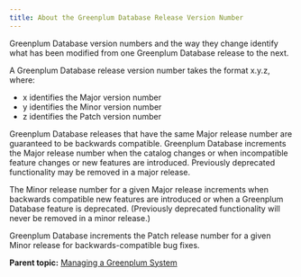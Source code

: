 ```yaml
---
title: About the Greenplum Database Release Version Number 
---
```


Greenplum Database version numbers and the way they change identify what has been modified from one Greenplum Database release to the next.

A Greenplum Database release version number takes the format x.y.z, where:

-   x identifies the Major version number
-   y identifies the Minor version number
-   z identifies the Patch version number

Greenplum Database releases that have the same Major release number are guaranteed to be backwards compatible. Greenplum Database increments the Major release number when the catalog changes or when incompatible feature changes or new features are introduced. Previously deprecated functionality may be removed in a major release.

The Minor release number for a given Major release increments when backwards compatible new features are introduced or when a Greenplum Database feature is deprecated. \(Previously deprecated functionality will never be removed in a minor release.\)

Greenplum Database increments the Patch release number for a given Minor release for backwards-compatible bug fixes.

**Parent topic:** [Managing a Greenplum System](../managing/partII.html)


